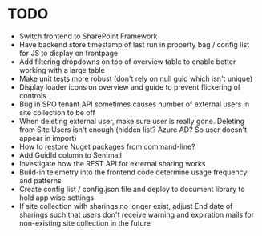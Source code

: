 # TODO

- Switch frontend to SharePoint Framework
- Have backend store timestamp of last run in property bag / config list for JS to display on frontpage
- Add filtering dropdowns on top of overview table to enable better working with a large table
- Make unit tests more robust (don't rely on null guid which isn't unique)
- Display loader icons on overview and guide to prevent flickering of controls
- Bug in SPO tenant API sometimes causes number of external users in site collection to be off
- When deleting external user, make sure user is really gone. Deleting from Site Users isn't enough (hidden list? Azure AD? So user doesn't appear in import)
- How to restore Nuget packages from command-line?
- Add GuidId column to Sentmail
- Investigate how the REST API for external sharing works
- Build-in telemetry into the frontend code determine usage frequency and patterns
- Create config list / config.json file and deploy to document library to hold app wise settings
- If site collection with sharings no longer exist, adjust End date of sharings such that users don't receive warning and expiration mails for non-existing site collection in the future